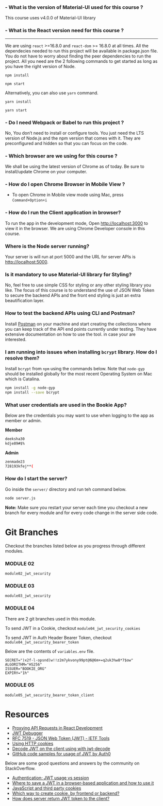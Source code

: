 

### - What is the version of Material-UI used for this course ?
This course uses v4.0.0 of Material-UI library

### - What is the React version need for this course ?
********************
We are using `react` >=16.8.0 and `react-dom` >= 16.8.0 at all times. All the dependecies needed to run this project will be available in package.json
file. You do not have to worry about finding the peer dependencies to run the project. 
All you need are the 2 following commands to get started as long as you have the right version of Node.

`npm install`

`npm start`

Alternatively, you can also use `yarn` command.

`yarn install`

`yarn start`


### - Do I need Webpack or Babel to run this project ?
No, You don’t need to install or configure tools. You just need the LTS version of Node.js and the npm version that comes with it. 
They are preconfigured and hidden so that you can focus on the code.

### - Which browser are we using for this course ?
We shall be using the latest version of Chrome as of today. Be sure to install/update Chrome on your computer.

### - How do I open Chrome Browser in Mobile View ?
- To open Chrome in Mobile view mode using Mac, press ```Command+Option+i```

### - How do I run the Client application in browser?
To run the app in the development mode,
Open [http://localhost:3000](http://localhost:3000) to view it in the browser.
We are using Chrome Developer console in this course.

### Where is the Node server running?
Your server is will run at port 5000 and the URL for server APIs is [http://localhost:5000](http://localhost:5000).

### Is it mandatory to use Material-UI library for Styling?
No, feel free to use simple CSS for styling or any other styling library you like. The focus of this course is to 
understand the use of JSON Web Token to secure the backend APIs and the front end styling is just an 
extra beautification layer.  

### How to test the backend APIs using CLI and Postman?
Install  [Postman](https://www.postman.com/) on your machine and start creating the collections where you 
can keep track of the API end points currently under testing. They have extensive documentation on how to use the tool.
in case your are interested. 

### I am running into issues when installing `bcrypt` library. How do I resolve them?
Install `bcrypt` from `npm` using the commands below. 
Note that `node-gyp` should be installed globally for the most recent Operating System on Mac which is Catalina.
```bash
npm install -g node-gyp
npm install --save bcrypt
```

### What user credentials are used in the Bookie App?
Below are the credentials you may want to use when logging to the app as member or admin.

**Member** 
```bash
deeksha30
kdje89#$%
```

**Admin**
```bash
zenmade23
728193kfej**(
``` 

### How do I start the server?
Go inside the `server/` directory and run teh command below.
```bash
node server.js
```
**Note:** Make sure you restart your server each time you checkout a new branch for every module and for 
every code change in the server side code.  


# Git Branches
Checkout the branches listed below as you progress through different modules.

### MODULE 02
`module02_jwt_security`

### MODULE 03
`module03_jwt_security`

### MODULE 04
There are 2 git branches used in this module.

To send JWT in a Cookie, checkout  `module04_jwt_security_cookies`

To send JWT in Auth Header Bearer Token, checkout `module04_jwt_security_bearer_token` 

Below are the contents of `variables.env` file.
```
SECRET=")x2f-l-opsnd)w!!z2m7ykvony99pt@6@6m+=q2uk3%w8*7$ow"
ALGORITHM="HS256"
ISSUER="BOOKIE_ORG"
EXPIRY="1h"
```
 

### MODULE 05
`module05_jwt_security_bearer_token_client`

# Resources

- [Proxying API Requests in React Development](https://create-react-app.dev/docs/proxying-api-requests-in-development/)
- [JWT Debugger](https://jwt.io/)
- [RFC 7519 - JSON Web Token (JWT) - IETF Tools](https://tools.ietf.org/html/rfc7519)
- [Using HTTP cookies](https://developer.mozilla.org/en-US/docs/Web/HTTP/Cookies)
- [Decode JWT on the client using with jwt-decode](https://github.com/auth0/jwt-decode)
- [GitHub code samples for usage of JWT by Auth0](https://github.com/auth0/jwt-handbook-samples/blob/master/stateless-sessions/app.js)


Below are some good questions and answers by the community on StackOverflow.
- [Authentication: JWT usage vs session](https://stackoverflow.com/questions/43452896/authentication-jwt-usage-vs-session)
- [Where to save a JWT in a browser-based application and how to use it](https://stackoverflow.com/questions/26340275/where-to-save-a-jwt-in-a-browser-based-application-and-how-to-use-it)
- [JavaScript and third party cookies](https://stackoverflow.com/questions/3363495/javascript-and-third-party-cookies)
- [Which way to create cookie, by frontend or backend?](https://stackoverflow.com/questions/26082511/which-way-to-create-cookie-by-frontend-or-backend)
- [How does server return JWT token to the client?](https://stackoverflow.com/questions/51503024/how-does-server-return-jwt-token-to-the-client)

 
 



